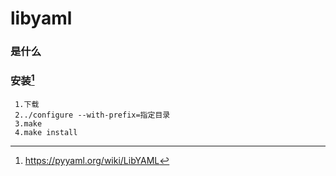 # libyaml

### 是什么

### 安装[^1]
     1.下载
     2../configure --with-prefix=指定目录
     3.make
     4.make install

[^1]:https://pyyaml.org/wiki/LibYAML